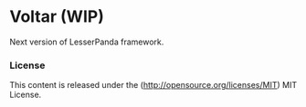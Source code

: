 Voltar (WIP)
=============


Next version of LesserPanda framework.


### License ###

This content is released under the (http://opensource.org/licenses/MIT) MIT License.
